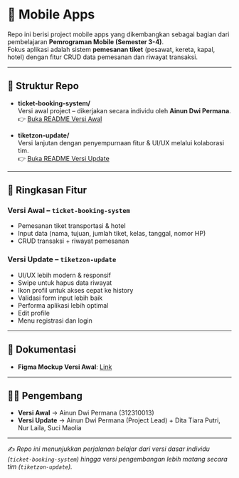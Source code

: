 # 📱 Mobile Apps

Repo ini berisi project mobile apps yang dikembangkan sebagai bagian dari pembelajaran **Pemrograman Mobile (Semester 3-4)**.  
Fokus aplikasi adalah sistem **pemesanan tiket** (pesawat, kereta, kapal, hotel) dengan fitur CRUD data pemesanan dan riwayat transaksi.

---

## 📂 Struktur Repo
- **ticket-booking-system/**  
  Versi awal project – dikerjakan secara individu oleh **Ainun Dwi Permana**.  
  👉 [Buka README Versi Awal](./ticket-booking-system/README.md)

- **tiketzon-update/**  
  Versi lanjutan dengan penyempurnaan fitur & UI/UX melalui kolaborasi tim.  
  👉 [Buka README Versi Update](./tiketzon-update/README.md)

---

## 🚀 Ringkasan Fitur
### Versi Awal – `ticket-booking-system`
- Pemesanan tiket transportasi & hotel  
- Input data (nama, tujuan, jumlah tiket, kelas, tanggal, nomor HP)  
- CRUD transaksi + riwayat pemesanan  

### Versi Update – `tiketzon-update`
- UI/UX lebih modern & responsif  
- Swipe untuk hapus data riwayat  
- Ikon profil untuk akses cepat ke history  
- Validasi form input lebih baik  
- Performa aplikasi lebih optimal
- Edit profile
- Menu registrasi dan login

---

## 🎨 Dokumentasi
- **Figma Mockup Versi Awal**: [Link](https://www.figma.com/design/rk9v64AwHnms9J6Gwew5N3/Untitled?node-id=20-369&p=f&t=6slvcD7JxE2pORdX-0)  

---

## 👨‍💻 Pengembang
- **Versi Awal** → Ainun Dwi Permana (312310013)  
- **Versi Update** → Ainun Dwi Permana (Project Lead) + Dita Tiara Putri, Nur Laila, Suci Maolia  

---

✍️ *Repo ini menunjukkan perjalanan belajar dari versi dasar individu (`ticket-booking-system`) hingga versi pengembangan lebih matang secara tim (`tiketzon-update`).*
